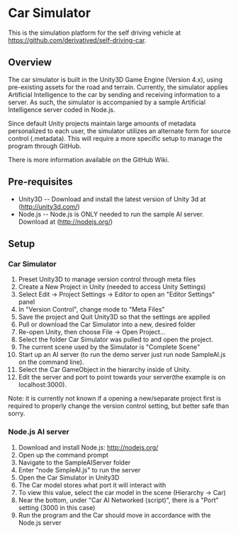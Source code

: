 Car Simulator
=============

This is the simulation platform for the self driving vehicle at https://github.com/derivatived/self-driving-car.

Overview
-------

The car simulator is built in the Unity3D Game Engine (Version 4.x), using pre-existing assets for the road and terrain. Currently, the simulator applies Artificial Intelligence to the car by sending and receiving information to a server. As such, the simulator is accompanied by a sample Artificial Intelligence server coded in Node.js.

Since default Unity projects maintain large amounts of metadata personalized to each user, the simulator utilizes an alternate form for source control (.metadata). This will require a more specific setup to manage the program through GitHub.

There is more information available on the GitHub Wiki.

Pre-requisites
--------------

* Unity3D -- Download and install the latest version of Unity 3d at (http://unity3d.com/)
* Node.js -- Node.js is ONLY needed to run the sample AI server. Download at (http://nodejs.org/)

Setup
-----

### Car Simulator

1.  Preset Unity3D to manage version control through meta files
2.  Create a New Project in Unity (needed to access Unity Settings)
3.  Select Edit -> Project Settings -> Editor to open an "Editor Settings" panel
4.  In "Version Control", change mode to "Meta Files"
5.  Save the project and Quit Unity3D so that the settings are applied
6.  Pull or download the Car Simulator into a new, desired folder
7.  Re-open Unity, then choose File -> Open Project...
8.  Select the folder Car Simulator was pulled to and open the project.
9.  The current scene used by the Simulator is "Complete Scene"
10. Start up an AI server (to run the demo server just run node SampleAI.js on the command line).
11. Select the Car GameObject in the hierarchy inside of Unity.
12. Edit the server and port to point towards your server(the example is on localhost:3000).

Note: it is currently not known if a opening a new/separate project first is required to properly change the version control setting, but better safe than sorry.

### Node.js AI server

1.  Download and install Node.js: http://nodejs.org/
2.  Open up the command prompt
3.  Navigate to the SampleAIServer folder
4.  Enter "node SimpleAI.js" to run the server
6.  Open the Car Simulator in Unity3D
7.  The Car model stores what port it will interact with
8.  To view this value, select the car model in the scene (Hierarchy -> Car)
9.  Near the bottom, under "Car AI Networked (script)", there is a "Port" setting (3000 in this case)
10. Run the program and the Car should move in accordance with the Node.js server